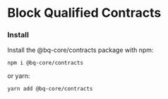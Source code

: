 # Block Qualified Contracts

### Install 
Install the @bq-core/contracts package with npm:

```npm i @bq-core/contracts```

or yarn:

```yarn add @bq-core/contracts```